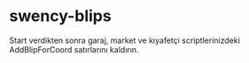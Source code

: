 # swency-blips
Start verdikten sonra  garaj, market ve kıyafetçi scriptlerinizdeki AddBlipForCoord satırlarını kaldırın.
